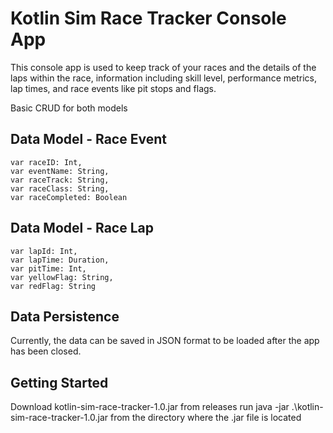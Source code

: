 # Kotlin Sim Race Tracker Console App
This console app is used to keep track of your races and the details of the laps within the race, information including skill level, performance metrics, lap times, and race events like pit stops and flags.

Basic CRUD for both models
## Data Model - Race Event
    var raceID: Int,
    var eventName: String,
    var raceTrack: String,
    var raceClass: String,
    var raceCompleted: Boolean

## Data Model - Race Lap
    var lapId: Int, 
    var lapTime: Duration,
    var pitTime: Int,
    var yellowFlag: String,
    var redFlag: String

## Data Persistence
Currently, the data can be saved in JSON format to be loaded after the app has been closed.

## Getting Started
Download kotlin-sim-race-tracker-1.0.jar from releases
run java -jar .\kotlin-sim-race-tracker-1.0.jar from the directory where the .jar file is located
